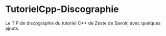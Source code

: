 # TutorielCpp-Discographie
Le T.P de discographie du tutoriel C++ de Zeste de Savoir, avec quelques ajouts. 
